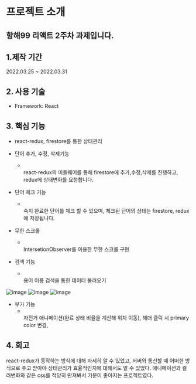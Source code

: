 # 프로젝트 소개

## 항해99 리액트 2주차 과제입니다.


##  1.제작 기간

2022.03.25 ~ 2022.03.31


## 2. 사용 기술

* Framework: React


## 3. 핵심 기능

* react-redux, firestore를 통한 상태관리
  
* 단어 추가, 수정, 삭제기능
  - <br>react-redux의 미들웨어를 통해 firestore에 추가,수정,삭제를 진행하고, redux에 상태변화를 요청합니다.

* 단어 체크 기능
  - <br>숙지 완료한 단어를 체크 할 수 있으며, 체크된 단어의 상태는 firestore, redux에 저장됩니다.

* 무한 스크롤
  - <br> IntersetionObserver를 이용한 무한 스크롤 구현

* 검색 기능
  - <br> 용어 이름 검색을 통한 데이터 불러오기


![image](https://user-images.githubusercontent.com/48580444/161012007-f7abc3ab-3bc8-44e1-82e6-1ecba52a042b.png)
![image](https://user-images.githubusercontent.com/48580444/161012271-b495a6f4-084a-4c1d-a71e-c716ef70e276.png)
![image](https://user-images.githubusercontent.com/48580444/161012384-79e344a5-dbe0-4d66-a4ce-2243a8328ac9.png)


* 부가 기능
  - <br> 자전거 애니메이션(완료 상태 비율을 계산해 위치 이동), 헤더 클릭 시 primary color 변경, 

  

## 4. 회고

react-redux가 동작하는 방식에 대해 자세히 알 수 있었고, 서버와 통신할 때 어떠한 방식으로 주고 받아야 상태관리가 효율적인지에 대해서도 알 수 있었다. 애니메이션과 컬러변화와 같은 css를 적당히 만져봐서 기분이 좋아지는 프로젝트였다.
